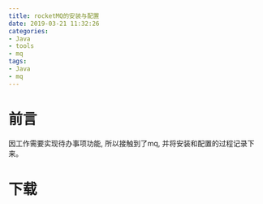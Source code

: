```yaml
---
title: rocketMQ的安装与配置 
date: 2019-03-21 11:32:26
categories:
- Java
- tools
- mq
tags:
- Java
- mq
---
```


# 前言

因工作需要实现待办事项功能, 所以接触到了mq, 并将安装和配置的过程记录下来。

# 下载


